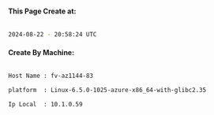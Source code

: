 
   
#### This Page Create at:

```bash

2024-08-22 - 20:58:24 UTC

```

#### Create By Machine:

```bash

Host Name : fv-az1144-83

platform  : Linux-6.5.0-1025-azure-x86_64-with-glibc2.35

Ip Local  : 10.1.0.59

```

